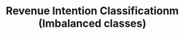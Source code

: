 <h1><center>Revenue Intention Classificationm (Imbalanced classes)</h1>

<html>
   <body>
      <a href="https://nbviewer.jupyter.org/github/panayiotiska/Revenue-Intention-Classification-Imbalanced-classes/blob/main/Revenue-Intention-Classification-%28Imbalanced-classes%29.ipynb>
         <img alt="start" src="button_open_notebook.png">
      </a>
   </body>
</html>

